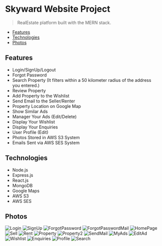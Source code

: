 # Skyward Website Project

> RealEstate platform built with the MERN stack.

<!-- toc -->

  * [Features](#features)
  * [Technologies](#technologies)
  * [Photos](#photos)

<!-- tocstop -->

## Features
- Login/SignUp/Logout
- Forgot Password
- Search Property (It filters within a 50 kilometer radius of the address you entered.)
- Review Property
- Add Property to the Wishlist
- Send Email to the Seller/Renter
- Property Location on Google Map
- Show Similar Ads
- Manager Your Ads (Edit/Delete)
- Display Your Wishlist
- Display Your Enquiries
- User Profile (Edit)
- Photos Stored in AWS S3 System
- Emails Sent via AWS SES System

## Technologies
- Node.js
- Express.js
- React.js
- MongoDB
- Google Maps
- AWS S3
- AWS SES

## Photos

![Login](https://github.com/gokturkturan/Skyward-WebSite-Project/assets/113911139/6a120272-c41f-4eeb-bdbd-de4491b30c18)
![SignUp](https://github.com/gokturkturan/Skyward-WebSite-Project/assets/113911139/8e43c8ce-4aea-4b4d-a489-0dd9bf4a776d)
![ForgotPassword](https://github.com/gokturkturan/Skyward-WebSite-Project/assets/113911139/1dd158e7-22e1-44eb-b599-e2c236597794)
![ForgotPasswordMail](https://github.com/gokturkturan/Skyward-WebSite-Project/assets/113911139/200fb238-cc7a-4809-a9e7-fdcdb3e311ff)
![HomePage](https://github.com/gokturkturan/Skyward-WebSite-Project/assets/113911139/d43c8123-adf0-49fa-8cfd-88aa47ffecf4)
![Sell](https://github.com/gokturkturan/Skyward-WebSite-Project/assets/113911139/89b37e7e-e07d-4bb2-9ae8-243784dff81f)
![Rent](https://github.com/gokturkturan/Skyward-WebSite-Project/assets/113911139/26545e64-343a-4ce6-81c9-46fabd247dc3)
![Property](https://github.com/gokturkturan/Skyward-WebSite-Project/assets/113911139/da925d64-d4aa-462a-a6c6-e966ebe52f22)
![Property2](https://github.com/gokturkturan/Skyward-WebSite-Project/assets/113911139/d4b03648-65e4-4cba-8710-ab770ec2ec3d)
![SendMail](https://github.com/gokturkturan/Skyward-WebSite-Project/assets/113911139/a575d93f-a8eb-4361-a98b-a4686033477b)
![MyAds](https://github.com/gokturkturan/Skyward-WebSite-Project/assets/113911139/3bc87e07-fd8f-4492-9049-91ca60466217)
![EditAd](https://github.com/gokturkturan/Skyward-WebSite-Project/assets/113911139/9c3eb23d-0df6-4c5c-b3d8-deb20db15099)
![Wishlist](https://github.com/gokturkturan/Skyward-WebSite-Project/assets/113911139/b6acfbbd-592d-4a1c-a56b-22ecfb7af966)
![Enquiries](https://github.com/gokturkturan/Skyward-WebSite-Project/assets/113911139/e4aa806f-8586-4e97-8af3-9eeaf3e65b78)
![Profile](https://github.com/gokturkturan/Skyward-WebSite-Project/assets/113911139/c13f5e0a-fa39-426c-9a82-8a63b87cc802)
![Search](https://github.com/gokturkturan/Skyward-WebSite-Project/assets/113911139/ef47fbe6-676c-4b98-bb0b-f1eb46cc21b8)
